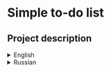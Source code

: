 # Simple to-do list

## Project description

<details>
<summary>English</summary>

## What is this?
This is simple to-do web-app.

## Why is it good?
It has minimalistic design, simple logic and web-server to give static.

## What is under the hood?
The app is written with Flask, patched with gevent monkey
- Flask stack: Bootstrap, SQLAlchemy, WTForms
- Web server: Nginx gives static, solves "leaky bucket" problem
- Docker: Dockerfile for Flask app and Docker Compose for Flask/Nginx tandem

## How to install?
```docker compose build && docker compose up -d```


## Disclaimer
The app was originally written in the last year (2022). The current commit is the attempt to refactor code and enhance the app with asynchronous gevent and nginx.

</details>


<details>
<summary>Russian</summary>

## Что это?
Это простое приложение для создания списка задач.

## Почему это хорошо?
У приложения минималистичный дизайн, простая логика и веб-сервер, отдающий статику

## Что под капотом?
Приложение написано на Flask, пропатченном gevent monkey
- Flask стак: Bootstrap, SQLAlchemy, WTForms
- Веб сервер: Nginx отдает статику и решает проблему "leaky bucket"
- Докер: Dockerfile для Flask приложения and Docker Compose для тандема Flask/Nginx

## Как установить и запустить?
```docker compose build && docker compose up -d```


## Дисклеймер
Приложение было написано в прошлом году (2022). Текущий коммит - попытка рефакторинга кода и улучшения посредством добавления асинхронного gevent и прикручивания nginx.

</details>

